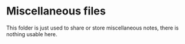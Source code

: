 # Miscellaneous files

This folder is just used to share or store miscellaneous notes, there is nothing usable here.

